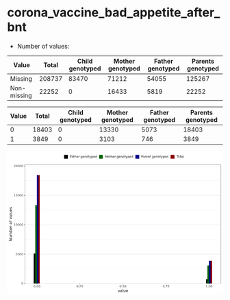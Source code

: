 # corona_vaccine_bad_appetite_after_bnt
- Number of values:

| Value | Total | Child genotyped | Mother genotyped | Father genotyped | Parents genotyped |
| ----- | ----- | --------------- | ---------------- | ---------------- |---------------- |
| Missing | 208737 | 83470 | 71212 | 54055 | 125267 |
| Non-missing | 22252 | 0 | 16433 | 5819 | 22252 |

| Value | Total | Child genotyped | Mother genotyped | Father genotyped | Parents genotyped |
| ----- | ----- | --------------- | ---------------- | ---------------- |---------------- |
| 0 | 18403 | 0 | 13330 | 5073 | 18403 |
| 1 | 3849 | 0 | 3103 | 746 | 3849 |



![](corona_vaccine_bad_appetite_after_bnt_n.png)



